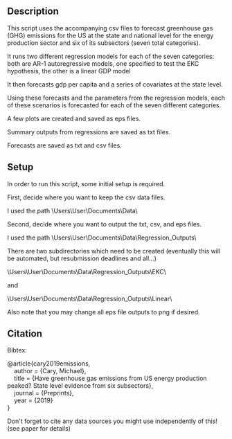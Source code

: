 ## Description

This script uses the accompanying csv files to forecast greenhouse gas (GHG) emissions for the US at the state and national level for the energy production sector and six of its subsectors (seven total categories).

It runs two different regression models for each of the seven categories: both are AR-1 autoregressive models, one specified to test the EKC hypothesis, the other is a linear GDP model

It then forecasts gdp per capita and a series of covariates at the state level.

Using these forecasts and the parameters from the regression models, each of these scenarios is forecasted for each of the seven different categories.

A few plots are created and saved as eps files.

Summary outputs from regressions are saved as txt files.

Forecasts are saved as txt and csv files.

## Setup

In order to run this script, some initial setup is required.

First, decide where you want to keep the csv data files.

I used the path \Users\User\Documents\Data\

Second, decide where you want to output the txt, csv, and eps files.

I used the path \Users\User\Documents\Data\Regression_Outputs\

There are two subdirectories which need to be created (eventually this will be automated, but resubmission deadlines and all...)

\Users\User\Documents\Data\Regression_Outputs\EKC\

and

\Users\User\Documents\Data\Regression_Outputs\Linear\

Also note that you may change all eps file outputs to png if desired.

## Citation

Bibtex:

@article{cary2019emissions,\
&nbsp;&nbsp;&nbsp;&nbsp;author = {Cary, Michael},\
&nbsp;&nbsp;&nbsp;&nbsp;title = {Have greenhouse gas emissions from US energy production peaked? State level evidence from six subsectors},\
&nbsp;&nbsp;&nbsp;&nbsp;journal = {Preprints},\
&nbsp;&nbsp;&nbsp;&nbsp;year = {2019}\
}

Don't forget to cite any data sources you might use independently of this! (see paper for details)
